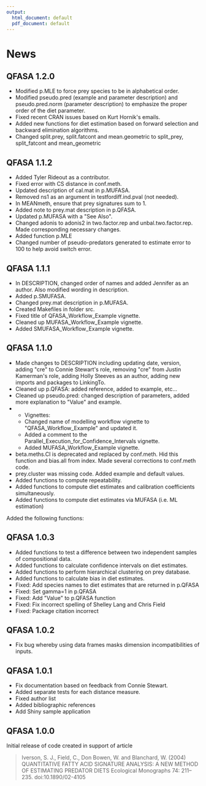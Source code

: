 ```yaml
---
output:
  html_document: default
  pdf_document: default
---
```

# News

## QFASA 1.2.0

* Modified p.MLE to force prey species to be in alphabetical order. 
* Modified pseudo.pred (example and parameter description) and pseudo.pred.norm
(parameter description) to emphasize the proper order of the diet parameter.
* Fixed recent CRAN issues based on Kurt Hornik's emails.
* Added new functions for diet estimation based on forward selection and 
backward elimination algorithms.
* Changed split.prey, split.fatcont and mean.geometric to split_prey, 
split_fatcont and mean_geometric



## QFASA 1.1.2

* Added Tyler Rideout as a contributor.
* Fixed error with CS distance in conf.meth.
* Updated description of cal.mat in p.MUFASA.
* Removed ns1 as an argument in testfordiff.ind.pval (not needed).
* In MEANmeth, ensure that prey signatures sum to 1.  
* Added note to prey.mat description in p.QFASA.
* Updated p.MUFASA with a "See Also".
* Changed adonis to adonis2 in two.factor.rep and unbal.two.factor.rep.  Made corresponding necessary changes.
* Added function p.MLE
* Changed number of pseudo-predators generated to estimate error to 100 to help avoid switch error.


## QFASA 1.1.1

* In DESCRIPTION, changed order of names and added Jennifer as an author. Also modified wording in description.
* Added p.SMUFASA.
* Changed prey.mat description in p.MUFASA.
* Created Makefiles in folder src.
* Fixed title of QFASA_Workflow_Example vignette.
* Cleaned up MUFASA_Workflow_Example vignette.
* Added SMUFASA_Workflow_Example vignette.

## QFASA 1.1.0

* Made changes to DESCRIPTION including updating date, version, adding "cre" to Connie Stewart's role, removing "cre" from Justin Kamerman's role, adding Holly Steeves as an author, adding new imports and packages to LinkingTo. 
* Cleaned up p.QFASA: added reference, added to example, etc...
* Cleaned up pseudo.pred: changed description of parameters, added more explanation to "Value" and example.
* * Vignettes: 
  + Changed name of modelling workflow vignette to "QFASA_Workflow_Example" and updated it.  
  + Added a comment to the Parallel_Execution_for_Confidence_Intervals vignette.  
  + Added MUFASA_Workflow_Example vignette.
* beta.meths.CI is deprecated and replaced by conf.meth. Hid this function and bias.all from index. Made several corrections to conf.meth code.
* prey.cluster was missing code.  Added example and default values.
* Added functions to compute repeatability.
* Added functions to compute diet estimates and calibration coefficients simultaneously.
* Added functions to compute diet estimates via MUFASA (i.e. ML estimation)


Added the following functions:

## QFASA 1.0.3
* Added functions to test a difference between two independent samples of compositional data.
* Added functions to calculate confidence intervals on diet estimates.
* Added functions to perform hierarchical clustering on prey database.
* Added functions to calculate bias in diet estimates.
* Fixed: Add species names to diet estimates that are returned in p.QFASA
* Fixed: Set gamma=1 in p.QFASA
* Fixed: Add "Value" to p.QFASA function
* Fixed: Fix incorrect spelling of Shelley Lang and Chris Field
* Fixed: Package citation incorrect

## QFASA 1.0.2
* Fix bug whereby using data frames masks dimension incompatibilities of inputs.

## QFASA 1.0.1
* Fix documentation based on feedback from Connie Stewart. 
* Added separate tests for each distance measure.
* Fixed author list
* Added bibliographic references
* Add Shiny sample application


## QFASA 1.0.0
Initial release of code created in support of article

> Iverson, S. J., Field, C., Don Bowen, W. and Blanchard, W. (2004)
> QUANTITATIVE FATTY ACID SIGNATURE ANALYSIS: A NEW METHOD OF
> ESTIMATING PREDATOR DIETS Ecological Monographs 74: 211–235.
> doi:10.1890/02-4105
